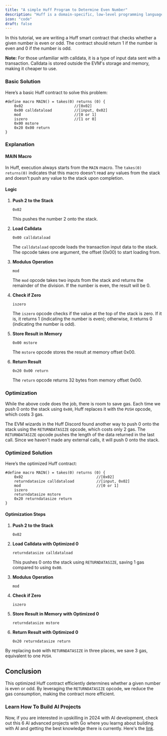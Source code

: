 ```yaml
---
title: "A simple Huff Program to Determine Even Number"
description: "Huff is a domain-specific, low-level programming language designed explicitly for writing smart contracts on the Ethereum blockchain."
icon: "code"
draft: false
---
```


In this tutorial, we are writing a Huff smart contract that checks whether a given number is even or odd. The contract should return 1 if the number is even and 0 if the number is odd.

**Note:** For those unfamiliar with calldata, it is a type of input data sent with a transaction. Calldata is stored outside the EVM's storage and memory, making it cheaper to use.

### Basic Solution

Here’s a basic Huff contract to solve this problem:

```huff
#define macro MAIN() = takes(0) returns (0) {
    0x02                       //[0x02]
    0x00 calldataload          //[input, 0x02]
    mod                        //[0 or 1]
    iszero                     //[1 or 0]
    0x00 mstore
    0x20 0x00 return
}
```

### Explanation

#### MAIN Macro

In Huff, execution always starts from the `MAIN` macro. The `takes(0) returns(0)` indicates that this macro doesn't read any values from the stack and doesn't push any value to the stack upon completion.

#### Logic

1. **Push 2 to the Stack**

   ```huff
   0x02
   ```

   This pushes the number 2 onto the stack.

2. **Load Calldata**

   ```huff
   0x00 calldataload
   ```

   The `calldataload` opcode loads the transaction input data to the stack. The opcode takes one argument, the offset (0x00) to start loading from.

3. **Modulus Operation**

   ```huff
   mod
   ```

   The `mod` opcode takes two inputs from the stack and returns the remainder of the division. If the number is even, the result will be 0.

4. **Check if Zero**

   ```huff
   iszero
   ```

   The `iszero` opcode checks if the value at the top of the stack is zero. If it is, it returns 1 (indicating the number is even); otherwise, it returns 0 (indicating the number is odd).

5. **Store Result in Memory**

   ```huff
   0x00 mstore
   ```

   The `mstore` opcode stores the result at memory offset 0x00.

6. **Return Result**

   ```huff
   0x20 0x00 return
   ```

   The `return` opcode returns 32 bytes from memory offset 0x00.

### Optimization

While the above code does the job, there is room to save gas. Each time we push 0 onto the stack using `0x00`, Huff replaces it with the `PUSH` opcode, which costs 3 gas.

The EVM wizards in the Huff Discord found another way to push 0 onto the stack using the `RETURNDATASIZE` opcode, which costs only 2 gas. The `RETURNDATASIZE` opcode pushes the length of the data returned in the last call. Since we haven't made any external calls, it will push 0 onto the stack.

### Optimized Solution

Here’s the optimized Huff contract:

```huff
#define macro MAIN() = takes(0) returns (0) {
    0x02                                 //[0x02]
    returndatasize calldataload          //[input, 0x02]
    mod                                  //[0 or 1]
    iszero
    returndatasize mstore
    0x20 returndatasize return
}
```

#### Optimization Steps

1. **Push 2 to the Stack**

   ```huff
   0x02
   ```

2. **Load Calldata with Optimized 0**

   ```huff
   returndatasize calldataload
   ```

   This pushes 0 onto the stack using `RETURNDATASIZE`, saving 1 gas compared to using `0x00`.

3. **Modulus Operation**

   ```huff
   mod
   ```

4. **Check if Zero**

   ```huff
   iszero
   ```

5. **Store Result in Memory with Optimized 0**

   ```huff
   returndatasize mstore
   ```

6. **Return Result with Optimized 0**

   ```huff
   0x20 returndatasize return
   ```

By replacing `0x00` with `RETURNDATASIZE` in three places, we save 3 gas, equivalent to one `PUSH`.

## Conclusion

This optimized Huff contract efficiently determines whether a given number is even or odd. By leveraging the `RETURNDATASIZE` opcode, we reduce the gas consumption, making the contract more efficient.

### Learn How To Build AI Projects

Now, if you are interested in upskilling in 2024 with AI development, check out this 6 AI advanced projects with Go where you learng about building with AI and getting the best knowledge there is currently. Here's the [link](https://akhilsharmatech.gumroad.com/l/zgxqq).
